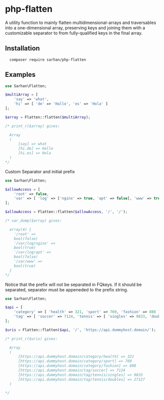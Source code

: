 # php-flatten

A utility function to mainly flatten multidimensional-arrays and traversables into a one-dimensional array, preserving keys
and joining them with a customizable separator to from fully-qualified keys in the final array.

## Installation

```
  composer require sarhan/php-flatten
```

## Examples

```php
use Sarhan\Flatten;

$multiArray = [
    'say' => 'what',
    'hi' => [ 'de' => 'Hallo', 'es' => 'Hola' ]
];

$array = Flatten::flatten($multiArray);

/* print_r($array) gives:

  Array
  (
      [say] => what
      [hi.de] => Hallo
      [hi.es] => Hola
  )
*/
```

Custom Separator and initial prefix
```php
use Sarhan\Flatten;

$allowAccess = [
    'root' => false,
    'var' => [ 'log' => ['nginx' => true, 'apt' => false], 'www' => true ],
];

$allowAccess = Flatten::flatten($allowAccess, '/', '/');

/* var_dump($array) gives:

  array(4) {
    '/root' =>
    bool(false)
    '/var/log/nginx' =>
    bool(true)
    '/var/log/apt' =>
    bool(false)
    '/var/www' =>
    bool(true)
  }
*/
```

Notice that the prefix will not be separated in FQkeys. If it should be separated, separator must be appeneded to the prefix string.
```php
use Sarhan\Flatten;

$api = [
    'category' => [ 'health' => 321, 'sport' => 769, 'fashion' => 888 ],
    'tag' => [ 'soccer' => 7124, 'tennis' => [ 'singles' => 9833, 'doubles' => 27127 ] ],
];

$uris = Flatten::flatten($api, '/', 'https://api.dummyhost.domain/');

/* print_r($uris) gives:

  Array
  (
      [https://api.dummyhost.domain/category/health] => 321
      [https://api.dummyhost.domain/category/sport] => 769
      [https://api.dummyhost.domain/category/fashion] => 888
      [https://api.dummyhost.domain/tag/soccer] => 7124
      [https://api.dummyhost.domain/tag/tennis/singles] => 9833
      [https://api.dummyhost.domain/tag/tennis/doubles] => 27127
  )

*/
```